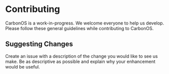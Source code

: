 # Contributing
CarbonOS is a work-in-progress. We welcome everyone to help us develop. Please follow these general guidelines while contributing to CarbonOS.

## Suggesting Changes
Create an issue with a description of the change you would like to see us make. Be as descriptive as possible and explain why your enhancement would be useful.
